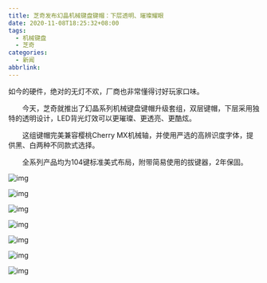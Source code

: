 ```yaml
---
title: 芝奇发布幻晶机械键盘键帽：下层透明、璀璨耀眼
date: 2020-11-08T18:25:32+08:00
tags:
  - 机械键盘
  - 芝奇
categories:
  - 新闻
abbrlink:
---
```


如今的硬件，绝对的无灯不欢，厂商也非常懂得讨好玩家口味。

　　今天，芝奇就推出了幻晶系列机械键盘键帽升级套组，双层键帽，下层采用独特的透明设计，LED背光灯效可以更璀璨、更透亮、更酷炫。

　　这组键帽完美兼容樱桃Cherry MX机械轴，并使用严选的高辨识度字体，提供黑、白两种不同款式选择。

　　全系列产品均为104键标准美式布局，附带简易使用的拔键器，2年保固。

![img](https://cdn.jsdelivr.net/gh/yakeing/Documentation@main/Hexo/images/4595-kcieyvz7570031.png)

![img](https://cdn.jsdelivr.net/gh/yakeing/Documentation@main/Hexo/images/7f56-kcieyvz7570032.jpg)

![img](https://cdn.jsdelivr.net/gh/yakeing/Documentation@main/Hexo/images/ae41-kcieyvz7570046.jpg)

![img](https://cdn.jsdelivr.net/gh/yakeing/Documentation@main/Hexo/images/541b-kcieyvz7570045.jpg)

![img](https://cdn.jsdelivr.net/gh/yakeing/Documentation@main/Hexo/images/cb43-kcieyvz7570063.jpg)

![img](https://cdn.jsdelivr.net/gh/yakeing/Documentation@main/Hexo/images/40fd-kcieyvz7570064.jpg)

![img](https://cdn.jsdelivr.net/gh/yakeing/Documentation@main/Hexo/images/26bf-kcieyvz7570082.jpg)